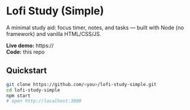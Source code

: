 # Lofi Study (Simple)

A minimal study aid: focus timer, notes, and tasks — built with Node (no framework) and vanilla HTML/CSS/JS.

**Live demo:** https://<your-live-url>  
**Code:** this repo

## Quickstart
```bash
git clone https://github.com/<you>/lofi-study-simple.git
cd lofi-study-simple
npm start
# open http://localhost:3000
